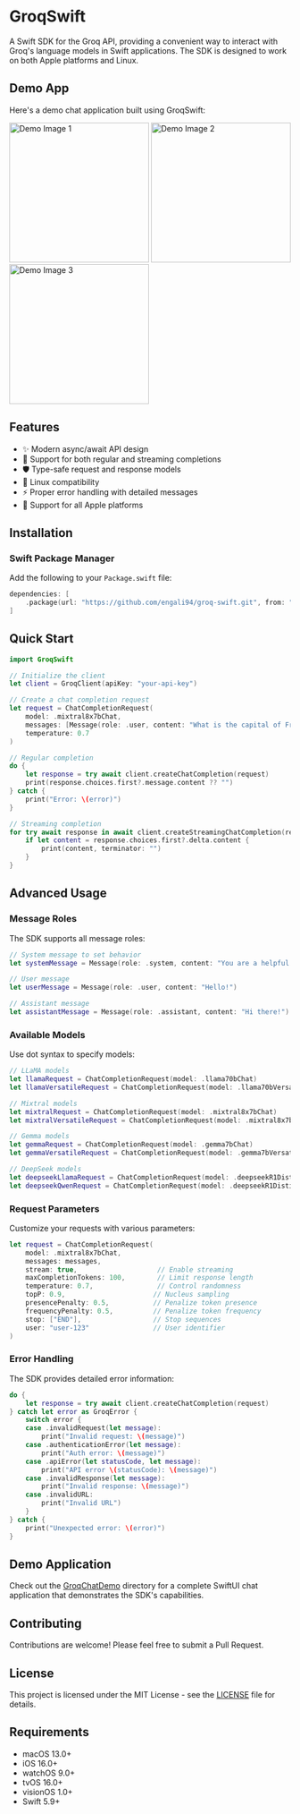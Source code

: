# GroqSwift

A Swift SDK for the Groq API, providing a convenient way to interact with Groq's language models in Swift applications. The SDK is designed to work on both Apple platforms and Linux.

## Demo App

Here's a demo chat application built using GroqSwift:

<img src="1.png" width="250" alt="Demo Image 1"> <img src="2.png" width="250" alt="Demo Image 2"> <img src="3.png" width="250" alt="Demo Image 3">

## Features

- ✨ Modern async/await API design
- 🔄 Support for both regular and streaming completions
- 🛡️ Type-safe request and response models
- 🐧 Linux compatibility
- ⚡️ Proper error handling with detailed messages
- 📱 Support for all Apple platforms

## Installation

### Swift Package Manager

Add the following to your `Package.swift` file:

```swift
dependencies: [
    .package(url: "https://github.com/engali94/groq-swift.git", from: "0.1.0")
]
```

## Quick Start

```swift
import GroqSwift

// Initialize the client
let client = GroqClient(apiKey: "your-api-key")

// Create a chat completion request
let request = ChatCompletionRequest(
    model: .mixtral8x7bChat, 
    messages: [Message(role: .user, content: "What is the capital of France?")],
    temperature: 0.7
)

// Regular completion
do {
    let response = try await client.createChatCompletion(request)
    print(response.choices.first?.message.content ?? "")
} catch {
    print("Error: \(error)")
}

// Streaming completion
for try await response in await client.createStreamingChatCompletion(request) {
    if let content = response.choices.first?.delta.content {
        print(content, terminator: "")
    }
}
```

## Advanced Usage

### Message Roles

The SDK supports all message roles:

```swift
// System message to set behavior
let systemMessage = Message(role: .system, content: "You are a helpful assistant")

// User message
let userMessage = Message(role: .user, content: "Hello!")

// Assistant message
let assistantMessage = Message(role: .assistant, content: "Hi there!")
```

### Available Models

Use dot syntax to specify models:

```swift
// LLaMA models
let llamaRequest = ChatCompletionRequest(model: .llama70bChat)
let llamaVersatileRequest = ChatCompletionRequest(model: .llama70bVersatile)

// Mixtral models
let mixtralRequest = ChatCompletionRequest(model: .mixtral8x7bChat)
let mixtralVersatileRequest = ChatCompletionRequest(model: .mixtral8x7bVersatile)

// Gemma models
let gemmaRequest = ChatCompletionRequest(model: .gemma7bChat)
let gemmaVersatileRequest = ChatCompletionRequest(model: .gemma7bVersatile)

// DeepSeek models
let deepseekLlamaRequest = ChatCompletionRequest(model: .deepseekR1DistillLlama70b)
let deepseekQwenRequest = ChatCompletionRequest(model: .deepseekR1DistillQwen32b)
```

### Request Parameters

Customize your requests with various parameters:

```swift
let request = ChatCompletionRequest(
    model: .mixtral8x7bChat,
    messages: messages,
    stream: true,                    // Enable streaming
    maxCompletionTokens: 100,        // Limit response length
    temperature: 0.7,                // Control randomness
    topP: 0.9,                      // Nucleus sampling
    presencePenalty: 0.5,           // Penalize token presence
    frequencyPenalty: 0.5,          // Penalize token frequency
    stop: ["END"],                  // Stop sequences
    user: "user-123"                // User identifier
)
```

### Error Handling

The SDK provides detailed error information:

```swift
do {
    let response = try await client.createChatCompletion(request)
} catch let error as GroqError {
    switch error {
    case .invalidRequest(let message):
        print("Invalid request: \(message)")
    case .authenticationError(let message):
        print("Auth error: \(message)")
    case .apiError(let statusCode, let message):
        print("API error \(statusCode): \(message)")
    case .invalidResponse(let message):
        print("Invalid response: \(message)")
    case .invalidURL:
        print("Invalid URL")
    }
} catch {
    print("Unexpected error: \(error)")
}
```

## Demo Application

Check out the [GroqChatDemo](Examples/GroqChatDemo) directory for a complete SwiftUI chat application that demonstrates the SDK's capabilities.

## Contributing

Contributions are welcome! Please feel free to submit a Pull Request.

## License

This project is licensed under the MIT License - see the [LICENSE](LICENSE) file for details.

## Requirements

- macOS 13.0+
- iOS 16.0+
- watchOS 9.0+
- tvOS 16.0+
- visionOS 1.0+
- Swift 5.9+
